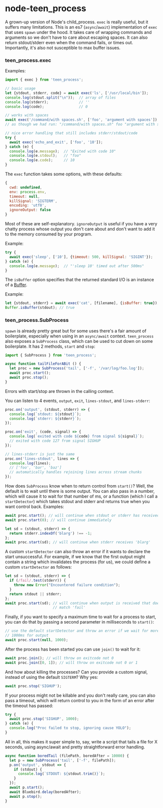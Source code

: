 node-teen_process
=================

A grown-up version of Node's child_process. `exec` is really useful, but it
suffers many limitations. This is an es7 (`async`/`await`) implementation of
`exec` that uses `spawn` under the hood. It takes care of wrapping commands and
arguments so we don't have to care about escaping spaces. It can also return
stdout/stderr even when the command fails, or times out. Importantly, it's also
not susceptible to max buffer issues.

### teen_process.exec

Examples:

```js
import { exec } from 'teen_process';

// basic usage
let {stdout, stderr, code} = await exec('ls', ['/usr/local/bin']);
console.log(stdout.split("\n"));  // array of files
console.log(stderr);              // ''
console.log(code);                // 0

// works with spaces
await exec('/command/with spaces.sh', ['foo', 'argument with spaces'])
// as though we had run: "/command/with spaces.sh" foo "argument with spaces"

// nice error handling that still includes stderr/stdout/code
try {
  await exec('echo_and_exit', ['foo', '10']);
} catch (e) {
  console.log(e.message);  // "Exited with code 10"
  console.log(e.stdout);   // "foo"
  console.log(e.code);     // 10
}
```

The `exec` function takes some options, with these defaults:

```js
{
  cwd: undefined,
  env: process.env,
  timeout: null,
  killSignal: 'SIGTERM',
  encoding: 'utf8',
  ignoreOutput: false
}
```

Most of these are self-explanatory. `ignoreOutput` is useful if you have a very
chatty process whose output you don't care about and don't want to add it to
the memory consumed by your program.

Example:

```js
try {
  await exec('sleep', ['10'], {timeout: 500, killSignal: 'SIGINT'});
} catch (e) {
  console.log(e.message);  // "'sleep 10' timed out after 500ms"
}
```

The `isBuffer` option specifies that the returned standard I/O is an instance
of a [Buffer](https://nodejs.org/api/buffer.html).

Example:

```js
let {stdout, stderr} = await exec('cat', [filename], {isBuffer: true});
Buffer.isBuffer(stdout); // true
```

### teen_process.SubProcess

`spawn` is already pretty great but for some uses there's a fair amount of
boilerplate, especially when using in an `async/await` context. `teen_process`
also exposes a `SubProcess` class, which can be used to cut down on some
boilerplate. It has 2 methods, `start` and `stop`:

```js
import { SubProcess } from 'teen_process';

async function tailFileForABit () {
  let proc = new SubProcess('tail', ['-f', '/var/log/foo.log']);
  await proc.start();
  await proc.stop();
}
```

Errors with start/stop are thrown in the calling context.

You can listen to 4 events, `output`, `exit`, `lines-stdout`, and
`lines-stderr`:

```js
proc.on('output', (stdout, stderr) => {
  console.log(`stdout: ${stdout}`);
  console.log(`stderr: ${stderr}`);
});

proc.on('exit', (code, signal) => {
  console.log(`exited with code ${code} from signal ${signal}`);
  // exited with code 127 from signal SIGHUP
});

// lines-stderr is just the same
proc.on('lines-stdout', lines => {
  console.log(lines);
  // ['foo', 'bar', 'baz']
  // automatically handles rejoining lines across stream chunks
});
```

How does `SubProcess` know when to return control from `start()`? Well, the
default is to wait until there is some output. You can also pass in a number,
which will cause it to wait for that number of ms, or a function (which I call
a `startDetector`) which takes stdout and stderr and returns true when you want
control back. Examples:

```js
await proc.start(); // will continue when stdout or stderr has received data
await proc.start(0); // will continue immediately

let sd = (stdout, stderr) => {
  return stderr.indexOf('blarg') !== -1;
};
await proc.start(sd); // will continue when stderr receives 'blarg'
```

A custom `startDetector` can also throw an error if it wants to declare the
start unsuccessful. For example, if we know that the first output might contain
a string which invalidates the process (for us), we could define a custom
`startDetector` as follows:

```js
let sd = (stdout, stderr) => {
  if (/fail/.test(stderr)) {
    throw new Error("Encountered failure condition");
  }
  return stdout || stderr;
};
await proc.start(sd); // will continue when output is received that doesn't
                      // match 'fail'
```

Finally, if you want to specify a maximum time to wait for a process to start,
you can do that by passing a second parameter in milliseconds to `start()`:

```js
// use the default startDetector and throw an error if we wait for more than
// 1000ms for output
await proc.start(null, 1000);
```

After the process has been started you can use `join()` to wait for it:

```js
await proc.join(); // will throw on exitcode not 0
await proc.join([0, 1]); // will throw on exitcode not 0 or 1
```

And how about killing the processes? Can you provide a custom signal, instead
of using the default `SIGTERM`? Why yes:

```js
await proc.stop('SIGHUP');
```

If your process might not be killable and you don't really care, you can also
pass a timeout, which will return control to you in the form of an error after
the timeout has passed:

```js
try {
  await proc.stop('SIGHUP', 1000);
} catch (e) {
  console.log("Proc failed to stop, ignoring cause YOLO");
}
```

All in all, this makes it super simple to, say, write a script that tails
a file for X seconds, using async/await and pretty straightforward error
handling.

```js
async function boredTail (filePath, boredAfter = 10000) {
  let p = new SubProcess('tail', ['-f', filePath]);
  p.on('output', stdout => {
    if (stdout) {
      console.log(`STDOUT: ${stdout.trim()}`);
    }
  });
  await p.start();
  await Bluebird.delay(boredAfter);
  await p.stop();
}
```
